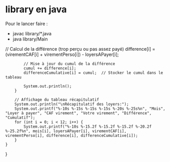 # library en java

Pour le lancer faire :
- javac library/*.java
- java library/Main


// Calcul de la différence (trop perçu ou pas assez payé)
            difference[i] = (virementCAF[i] + virementPerso[i]) - loyersAPayer[i];
            
            // Mise à jour du cumul de la différence
            cumul += difference[i];
            differenceCumulative[i] = cumul;  // Stocker le cumul dans le tableau
            
            System.out.println();
        }

        // Affichage du tableau récapitulatif
        System.out.println("\nRécapitulatif des loyers:");
        System.out.printf("%-10s %-15s %-15s %-15s %-20s %-25s%n", "Mois", "Loyer à payer", "CAF virement", "Votre virement", "Différence", "Cumulatif");
        for (int i = 0; i < 12; i++) {
            System.out.printf("%-10s %-15.2f %-15.2f %-15.2f %-20.2f %-25.2f%n", mois[i], loyersAPayer[i], virementCAF[i], virementPerso[i], difference[i], differenceCumulative[i]);
        }
    }
}